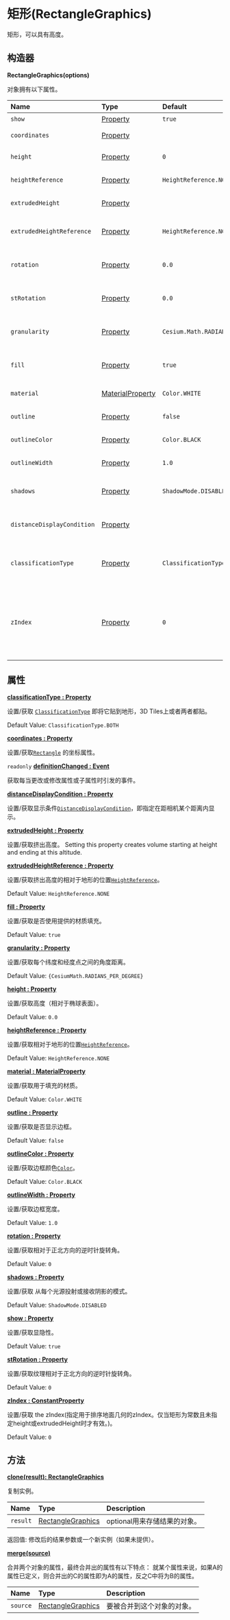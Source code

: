 # 矩形(RectangleGraphics)

矩形，可以具有高度。

## 构造器

**RectangleGraphics(options)**

对象拥有以下属性。

| Name                       | Type                                                         | Default                          | Description                                                  |
| :------------------------- | :----------------------------------------------------------- | :------------------------------- | :----------------------------------------------------------- |
| `show`                     | [Property](https://www.vvpstk.com/public/Cesium/Documentation/Property.html) | `true`                           | `optional`显隐性。                                           |
| `coordinates`              | [Property](https://www.vvpstk.com/public/Cesium/Documentation/Property.html) |                                  | `optional`[`Rectangle`](https://www.vvpstk.com/public/Cesium/Documentation/Rectangle.html) 的坐标属性。 |
| `height`                   | [Property](https://www.vvpstk.com/public/Cesium/Documentation/Property.html) | `0`                              | `optional`高度（相对于椭球表面）。                           |
| `heightReference`          | [Property](https://www.vvpstk.com/public/Cesium/Documentation/Property.html) | `HeightReference.NONE`           | `optional`相对于地形的位置。                                 |
| `extrudedHeight`           | [Property](https://www.vvpstk.com/public/Cesium/Documentation/Property.html) |                                  | `optional`挤出高度。                                         |
| `extrudedHeightReference`  | [Property](https://www.vvpstk.com/public/Cesium/Documentation/Property.html) | `HeightReference.NONE`           | `optional`挤出高度相对于地形的位置。                         |
| `rotation`                 | [Property](https://www.vvpstk.com/public/Cesium/Documentation/Property.html) | `0.0`                            | `optional`相对于正北方向的逆时针旋转角。                     |
| `stRotation`               | [Property](https://www.vvpstk.com/public/Cesium/Documentation/Property.html) | `0.0`                            | `optional`相对于正北方向的纹理的逆时针旋转角。               |
| `granularity`              | [Property](https://www.vvpstk.com/public/Cesium/Documentation/Property.html) | `Cesium.Math.RADIANS_PER_DEGREE` | `optional`指定每个纬度和经度点之间的角度距离。               |
| `fill`                     | [Property](https://www.vvpstk.com/public/Cesium/Documentation/Property.html) | `true`                           | `optional`指定是否使用提供的材质填充。                       |
| `material`                 | [MaterialProperty](https://www.vvpstk.com/public/Cesium/Documentation/MaterialProperty.html) | `Color.WHITE`                    | `optional`用于填充的材质。                                   |
| `outline`                  | [Property](https://www.vvpstk.com/public/Cesium/Documentation/Property.html) | `false`                          | `optional`是否显示边框。                                     |
| `outlineColor`             | [Property](https://www.vvpstk.com/public/Cesium/Documentation/Property.html) | `Color.BLACK`                    | `optional`边框颜色[`Color`](https://www.vvpstk.com/public/Cesium/Documentation/Color.html)。 |
| `outlineWidth`             | [Property](https://www.vvpstk.com/public/Cesium/Documentation/Property.html) | `1.0`                            | `optional`边框宽度。                                         |
| `shadows`                  | [Property](https://www.vvpstk.com/public/Cesium/Documentation/Property.html) | `ShadowMode.DISABLED`            | `optional`从每个光源投射或接收阴影的模式。                   |
| `distanceDisplayCondition` | [Property](https://www.vvpstk.com/public/Cesium/Documentation/Property.html) |                                  | `optional`指定在距相机某个距离内显示。                       |
| `classificationType`       | [Property](https://www.vvpstk.com/public/Cesium/Documentation/Property.html) | `ClassificationType.BOTH`        | `optional`指定将它贴到地形，3D Tiles上或者两者都贴。         |
| `zIndex`                   | [Property](https://www.vvpstk.com/public/Cesium/Documentation/Property.html) | `0`                              | `optional`指定用于排序地面几何的zIndex。仅当矩形为常数且未指定height或extrudedHeight时才有效。 |

## 属性

**[classificationType : Property]()**

设置/获取 [`ClassificationType`](https://www.vvpstk.com/public/Cesium/Documentation/ClassificationType.html) 即将它贴到地形，3D Tiles上或者两者都贴。

Default Value: `ClassificationType.BOTH`

**[coordinates : Property]()**

设置/获取[`Rectangle`](https://www.vvpstk.com/public/Cesium/Documentation/Rectangle.html) 的坐标属性。

`readonly` **[definitionChanged : Event]()**

获取每当更改或修改属性或子属性时引发的事件。

**[distanceDisplayCondition : Property]()**

设置/获取显示条件[`DistanceDisplayCondition`](https://www.vvpstk.com/public/Cesium/Documentation/DistanceDisplayCondition.html)，即指定在距相机某个距离内显示。

**[extrudedHeight : Property]()**

设置/获取挤出高度。 Setting this property creates volume starting at height and ending at this altitude.

**[extrudedHeightReference : Property]()**

设置/获取挤出高度的相对于地形的位置[`HeightReference`](https://www.vvpstk.com/public/Cesium/Documentation/HeightReference.html)。

Default Value: `HeightReference.NONE`

**[fill : Property]()**

设置/获取是否使用提供的材质填充。

Default Value: `true`

**[granularity : Property]()**

设置/获取每个纬度和经度点之间的角度距离。

Default Value: `{CesiumMath.RADIANS_PER_DEGREE}`

**[height : Property]()**

设置/获取高度（相对于椭球表面）。

Default Value: `0.0`

**[heightReference : Property]()**

设置/获取相对于地形的位置[`HeightReference`](https://www.vvpstk.com/public/Cesium/Documentation/HeightReference.html)。

Default Value: `HeightReference.NONE`

**[material : MaterialProperty]()**

设置/获取用于填充的材质。

Default Value: `Color.WHITE`

**[outline : Property]()**

设置/获取是否显示边框。

Default Value: `false`

**[outlineColor : Property]()**

设置/获取边框颜色[`Color`](https://www.vvpstk.com/public/Cesium/Documentation/Color.html)。

Default Value: `Color.BLACK`

**[outlineWidth : Property]()**

设置/获取边框宽度。

Default Value: `1.0`

**[rotation : Property]()**

设置/获取相对于正北方向的逆时针旋转角。

Default Value: `0`

**[shadows : Property]()**

设置/获取 从每个光源投射或接收阴影的模式。

Default Value: `ShadowMode.DISABLED`

**[show : Property]()**

设置/获取显隐性。

Default Value: `true`

**[stRotation : Property]()**

设置/获取纹理相对于正北方向的逆时针旋转角。

Default Value: `0`

**[zIndex : ConstantProperty]()**

设置/获取 the zIndex(指定用于排序地面几何的zIndex。仅当矩形为常数且未指定height或extrudedHeight时才有效。)。

Default Value: `0`

## 方法

**[clone(result): RectangleGraphics]()**

复制实例。

| Name     | Type                                                         | Description                  |
| :------- | :----------------------------------------------------------- | :--------------------------- |
| `result` | [RectangleGraphics](https://www.vvpstk.com/public/Cesium/Documentation/RectangleGraphics.html) | optional用来存储结果的对象。 |

返回值: 修改后的结果参数或一个新实例（如果未提供）。

**[merge(source)]()**

合并两个对象的属性，最终合并出的属性有以下特点： 就某个属性来说，如果A的属性已定义，则合并出的C的属性即为A的属性，反之C中将为B的属性。

| Name     | Type                                                         | Description                |
| :------- | :----------------------------------------------------------- | :------------------------- |
| `source` | [RectangleGraphics](https://www.vvpstk.com/public/Cesium/Documentation/RectangleGraphics.html) | 要被合并到这个对象的对象。 |